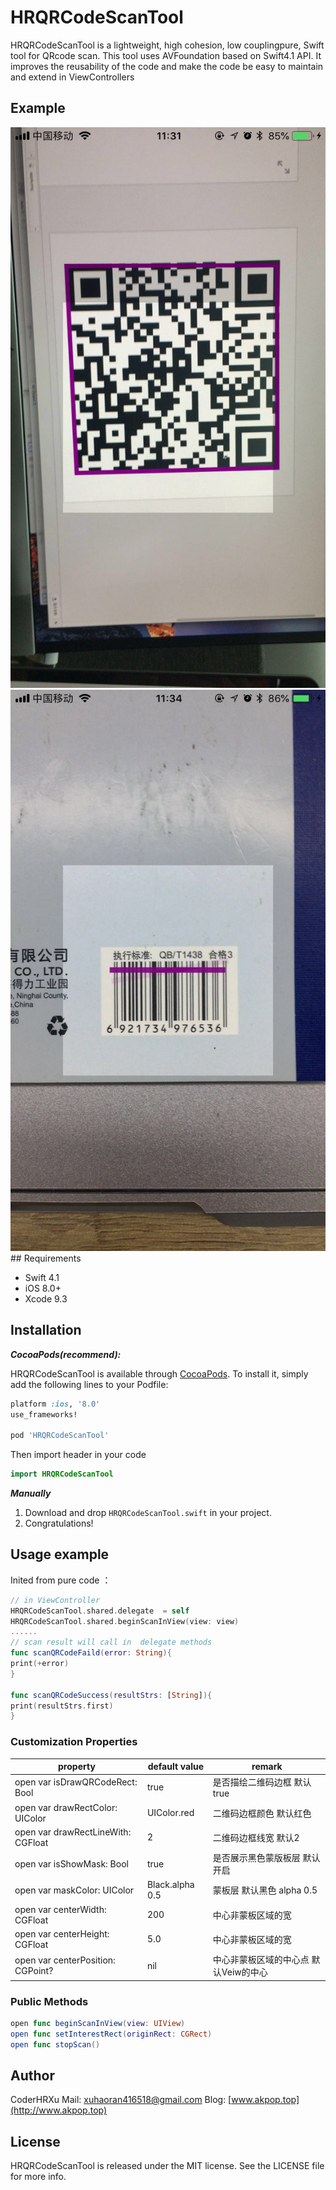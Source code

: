 # HRQRCodeScanTool

HRQRCodeScanTool is a lightweight, high cohesion, low couplingpure, Swift tool for QRcode scan.  This tool uses AVFoundation based on Swift4.1 API.  It improves the reusability of the code and make the code be easy to maintain and extend in ViewControllers


## Example

<img src="jpg/scan1.jpeg" alt="二维码">
<img src="jpg/scan2.jpeg" alt="条码">
## Requirements

- Swift 4.1
- iOS 8.0+
- Xcode 9.3

## Installation

***CocoaPods(recommend):***

HRQRCodeScanTool is available through [CocoaPods](http://cocoapods.org).
To install it, simply add the following lines to your Podfile:

```ruby
platform :ios, '8.0'
use_frameworks!

pod 'HRQRCodeScanTool'

```
Then import header in your code
```swift
import HRQRCodeScanTool
```

***Manually***

1. Download and drop ```HRQRCodeScanTool.swift``` in your project.
2. Congratulations!


## Usage example

Inited from pure code ：

```swift
// in ViewController
HRQRCodeScanTool.shared.delegate  = self
HRQRCodeScanTool.shared.beginScanInView(view: view)
......
// scan result will call in  delegate methods 
func scanQRCodeFaild(error: String){
print(+error)
}

func scanQRCodeSuccess(resultStrs: [String]){
print(resultStrs.first)
}
```


### Customization Properties

| property | default value | remark |
|------|----|---|
|open var isDrawQRCodeRect: Bool  |true| 是否描绘二维码边框 默认true |
|open var drawRectColor: UIColor | UIColor.red | 二维码边框颜色 默认红色|
|open var drawRectLineWith: CGFloat |2| 二维码边框线宽 默认2|        
|open var isShowMask: Bool   |true|  是否展示黑色蒙版板层 默认开启|           
|open var maskColor: UIColor   |Black.alpha 0.5|  蒙板层 默认黑色 alpha 0.5|               
|open var centerWidth: CGFloat  |200|  中心非蒙板区域的宽  |        
|open var centerHeight: CGFloat  |5.0|  中心非蒙板区域的宽|        
|open var centerPosition: CGPoint? |nil| 中心非蒙板区域的中心点 默认Veiw的中心

### Public Methods

```swift
open func beginScanInView(view: UIView)
open func setInterestRect(originRect: CGRect)
open func stopScan()
```

## Author

CoderHRXu
Mail: [xuhaoran416518@gmail.com](mailto:xuhaoran416518@gmail.com)
Blog: [www.akpop.top](http://www.akpop.top)

## License

HRQRCodeScanTool is released under the MIT license. See the LICENSE file for more info.

